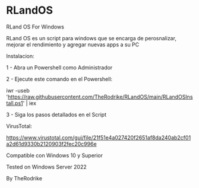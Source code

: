 # RLandOS
RLand OS For Windows

RLand OS es un script para windows que se encarga de perosnalizar, mejorar el rendimiento y agregar nuevas apps a su PC

Instalacion:

1 - Abra un Powershell como Administrador

2 - Ejecute este comando en el Powershell:

iwr -useb 'https://raw.githubusercontent.com/TheRodrike/RLandOS/main/RLandOSInstall.ps1' | iex

3 - Siga los pasos detallados en el Script

VirusTotal:

https://www.virustotal.com/gui/file/21f51e4a027420f2651af8da240ab2cf01a2d61d9330b2120903f2fec20c996e

Compatible con Windows 10 y Superior

Tested on Windows Server 2022

By TheRodrike
